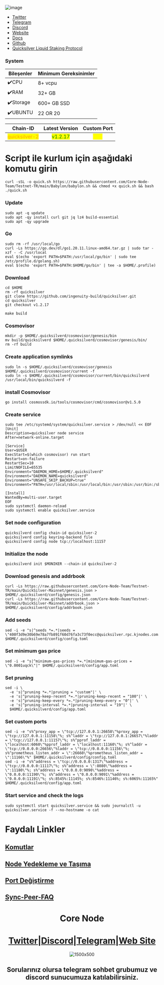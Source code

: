 

![image](https://github.com/Core-Node-Team/Testnet-TR/assets/91562185/0d7cf06e-61ae-41ba-a430-77170de2b1e4)


* [Twitter](https://twitter.com/quicksilverzone)
* [Telegram](https://t.me/quicksilverzone)
* [Discord](https://discord.gg/DBg2Vr3x)
* [Website](https://quicksilver.zone/)
* [Docs](https://docs.quicksilver.zone/)
* [Github](https://github.com/ingenuity-build/)
* [Quicksilver Liquid Staking Protocol](https://app.quicksilver.zone/)

### System

| Bileşenler | Minimum Gereksinimler | 
| ------------ | ------------ |
| ✔️CPU |	8+ vcpu|
| ✔️RAM	| 32+ GB |
| ✔️Storage	| 600+ GB SSD |
| ✔️UBUNTU | 22 OR 20 |

<table data-full-width="false"><thead><tr><th align="center">Chain-ID</th><th align="center">Latest Version</th><th align="center">Custom Port</th></tr></thead><tbody><tr><td align="center"><mark style="color:orange;">quicksilver-2</mark></td><td align="center"><mark style="color:green;">v1.2.17</mark></td><td align="center"><mark style="color:yellow;">111</mark></td></tr></tbody></table>

# Script ile kurlum için aşağıdaki komutu girin

```
curl -sSL -o quick.sh https://raw.githubusercontent.com/Core-Node-Team/Testnet-TR/main/Babylon/babylon.sh && chmod +x quick.sh && bash ./quick.sh
``` 

### Update
```
sudo apt -q update
sudo apt -qy install curl git jq lz4 build-essential
sudo apt -qy upgrade
```
### Go
```
sudo rm -rf /usr/local/go
curl -Ls https://go.dev/dl/go1.20.11.linux-amd64.tar.gz | sudo tar -xzf - -C /usr/local
eval $(echo 'export PATH=$PATH:/usr/local/go/bin' | sudo tee /etc/profile.d/golang.sh)
eval $(echo 'export PATH=$PATH:$HOME/go/bin' | tee -a $HOME/.profile)

```
### Download 
```
cd $HOME
rm -rf quicksilver
git clone https://github.com/ingenuity-build/quicksilver.git
cd quicksilver
git checkout v1.2.17
```
```
make build
```
### Cosmovisor
```
mkdir -p $HOME/.quicksilverd/cosmovisor/genesis/bin
mv build/quicksilverd $HOME/.quicksilverd/cosmovisor/genesis/bin/
rm -rf build
```
### Create application symlinks
```
sudo ln -s $HOME/.quicksilverd/cosmovisor/genesis $HOME/.quicksilverd/cosmovisor/current -f
sudo ln -s $HOME/.quicksilverd/cosmovisor/current/bin/quicksilverd /usr/local/bin/quicksilverd -f
```

### install Cosmovisor
```
go install cosmossdk.io/tools/cosmovisor/cmd/cosmovisor@v1.5.0
```
### Create service
```
sudo tee /etc/systemd/system/quicksilver.service > /dev/null << EOF
[Unit]
Description=quicksilver node service
After=network-online.target

[Service]
User=$USER
ExecStart=$(which cosmovisor) run start
Restart=on-failure
RestartSec=10
LimitNOFILE=65535
Environment="DAEMON_HOME=$HOME/.quicksilverd"
Environment="DAEMON_NAME=quicksilverd"
Environment="UNSAFE_SKIP_BACKUP=true"
Environment="PATH=/usr/local/sbin:/usr/local/bin:/usr/sbin:/usr/bin:/sbin:/bin:/usr/games:/usr/local/games:/snap/bin:$HOME/.quicksilverd/cosmovisor/current/bin"

[Install]
WantedBy=multi-user.target
EOF
sudo systemctl daemon-reload
sudo systemctl enable quicksilver.service
```

### Set node configuration
```
quicksilverd config chain-id quicksilver-2
quicksilverd config keyring-backend file
quicksilverd config node tcp://localhost:11157
```
### Initialize the node
```
quicksilverd init $MONIKER --chain-id quicksilver-2
```
### Download genesis and addrbook
```
curl -Ls https://raw.githubusercontent.com/Core-Node-Team/Testnet-TR/main/QuickSilver-Mainnet/genesis.json > $HOME/.quicksilverd/config/genesis.json
curl -Ls https://raw.githubusercontent.com/Core-Node-Team/Testnet-TR/main/QuickSilver-Mainnet/addrbook.json > $HOME/.quicksilverd/config/addrbook.json
```
### Add seeds
```
sed -i -e "s|^seeds *=.*|seeds = \"400f3d9e30b69e78a7fb891f60d76fa3c73f0ecc@quicksilver.rpc.kjnodes.com:11159\"|" $HOME/.quicksilverd/config/config.toml
```
### Set minimum gas price
```
sed -i -e "s|^minimum-gas-prices *=.*|minimum-gas-prices = \"0.0001uqck\"|" $HOME/.quicksilverd/config/app.toml
```
### Set pruning
```
sed -i \
  -e 's|^pruning *=.*|pruning = "custom"|' \
  -e 's|^pruning-keep-recent *=.*|pruning-keep-recent = "100"|' \
  -e 's|^pruning-keep-every *=.*|pruning-keep-every = "0"|' \
  -e 's|^pruning-interval *=.*|pruning-interval = "19"|' \
  $HOME/.quicksilverd/config/app.toml
```
### Set custom ports
```
sed -i -e "s%^proxy_app = \"tcp://127.0.0.1:26658\"%proxy_app = \"tcp://127.0.0.1:11158\"%; s%^laddr = \"tcp://127.0.0.1:26657\"%laddr = \"tcp://127.0.0.1:11157\"%; s%^pprof_laddr = \"localhost:6060\"%pprof_laddr = \"localhost:11160\"%; s%^laddr = \"tcp://0.0.0.0:26656\"%laddr = \"tcp://0.0.0.0:11156\"%; s%^prometheus_listen_addr = \":26660\"%prometheus_listen_addr = \":11166\"%" $HOME/.quicksilverd/config/config.toml
sed -i -e "s%^address = \"tcp://0.0.0.0:1317\"%address = \"tcp://0.0.0.0:11117\"%; s%^address = \":8080\"%address = \":11180\"%; s%^address = \"0.0.0.0:9090\"%address = \"0.0.0.0:11190\"%; s%^address = \"0.0.0.0:9091\"%address = \"0.0.0.0:11191\"%; s%:8545%:11145%; s%:8546%:11146%; s%:6065%:11165%" $HOME/.quicksilverd/config/app.toml
```

### Start service and check the logs
```
sudo systemctl start quicksilver.service && sudo journalctl -u quicksilver.service -f --no-hostname -o cat
```


# Faydalı Linkler

## [Komutlar](https://github.com/Core-Node-Team/CosmosSDK-Node/blob/main/Ortak-Komutlar.md)
## [Node Yedekleme ve Taşıma](https://github.com/Core-Node-Team/CosmosSDK-Node/blob/main/Yedekleme%20ve%20Ta%C5%9F%C4%B1ma.md)
## [Port Değiştirme](https://github.com/Core-Node-Team/CosmosSDK-Node/blob/main/Port%20de%C4%9Fi%C5%9Ftirme.md)
## [Sync-Peer-FAQ](https://github.com/Core-Node-Team/Cosmos-Aglarinda-Node-Calistirmak/blob/main/Sync-Peer%20Nedir.md)


<div align="center">

# Core Node 

#  [Twitter](https://twitter.com/corenodeHQ)|[Discord](https://discord.gg/fzzUAU9k)|[Telegram](https://t.me/corenodechat)|[Web Site](https://corenode.info/)  

![1500x500](https://github.com/Core-Node-Team/Testnet-TR/assets/108215275/92b50dd4-8043-4500-b906-bc8d15b75525)

## Sorularınız olursa telegram sohbet grubumuz ve discord sunucumuza katılabilirsiniz.
#

</div>
